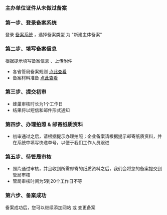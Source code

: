 ### 主办单位证件从未做过备案

### 第一步、登录备案系统
登录 [备案系统][1] ，选择备案类型 为 "新建主体备案"

### 第二步、填写备案信息
根据提示填写备案信息 、上传附件

* 各省管局备案规则 [点此查看](../各省管局规则/北京地区.md)
* 备案材料准备 [点此查看](../备案基础知识/备案材料准备.md)

### 第三步、提交初审

* 蜂巢审核时长为1个工作日
* 结果将以短信和邮件形式通知

### 第四步、办理拍照 & 邮寄纸质资料
* 初审通过之后，请根据提示办理拍照；企业备案请根据提示邮寄纸质资料，并在系统中填写快递单号，以便于我们工作人员跟进

### 第五步、待管局审核
* 照片通过审核，并且收到所需邮寄的纸质资料之后，我们会将您的备案提交到管局审核
* 管局审核时间为5到20个工作日不等

### 第六步、备案成功
备案成功后，您可以继续添加网站 或 变更备案


  [1]: http://icp.c.163.com/